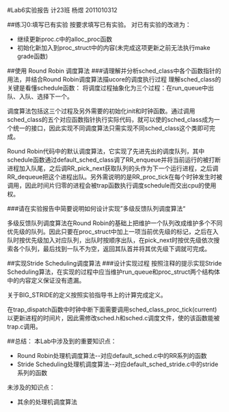 #Lab6实验报告
计23班 杨煜 2011010312

##练习0:填写已有实验
按要求填写已有实验。
对已有实验的改进为：

- 继续更新proc.c中的alloc\_proc函数
- 初始化新加入到proc\_struct中的内容(未完成这项更新之前无法执行make grade函数)

##使用 Round Robin 调度算法
###请理解并分析sched_class中各个函数指针的用法，并结合Round Robin调度算法描ucore的调度执行过程
理解sched\_class的关键是看懂schedule函数：
将调度过程抽象化为三个过程：在run\_queue中出队、入队、选择下一个。

调度算法包括这三个过程及另外需要的初始化init和时钟函数。通过调用sched\_class的五个对应函数指针执行实际代码，就可以使的sched\_class成为一个统一的接口，因此实现不同调度算法只需实现不同sched\_class这个类即可完成。

Round Robin代码中的默认调度算法，它实现了先进先出的调度队列，其中schedule函数通过default\_sched\_class调了RR\_enqueue并将当前运行的被打断进程加入队尾，之后调RR\_pick\_next获取队列的头作为下一个运行进程，之后调RR\_dequeue把这个进程出队。另外需说明的是RR\_proc\_tick在每个时钟发生时被调用，因此时间片归零的进程会被trap函数执行调度schedule而交出cpu的使用权。

###请在实验报告中简要说明如何设计实现”多级反馈队列调度算法“

多级反馈队列调度算法在Round Robin的基础上把维护一个队列改成维护多个不同优先级的队列。因此只要在proc\_struct中加上一项当前优先级的标记，之后在入队时按优先级加入对应队列，出队时按顺序出队，在pick\_next时按优先级依次搜索各个队列，最后找到一队不为空，返回其队首并将其优先级下调就可完成。

##实现Stride Scheduling调度算法
###设计实现过程
按照注释的提示实现Stride Scheduling算法，在实现的过程中应当维护run\_queue和proc\_struct两个结构体中的内容定义保证没有遗漏。关于BIG_STRIDE的定义按照实验指导书上的计算完成定义。在trap\_dispatch函数中时钟中断下面需要调用sched\_class\_proc\_tick(current)以更新进程的时间片，因此需修改sched.h和sched.c调度文件，使的该函数能被trap.c调用。

##总结：
本Lab中涉及到的重要知识点：

- Round Robin处理机调度算法--对应default\_sched.c中的RR系列的函数
- Stride Scheduling处理机调度算法--对应default\_sched\_stride.c中的stride系列的函数

未涉及的知识点：

- 其余的处理机调度算法